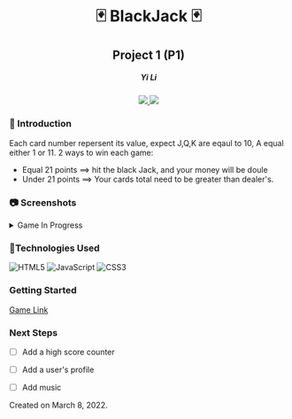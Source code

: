 <div align="center"> 

#  :black_joker: BlackJack  :black_joker:
## Project 1  (P1) 
<h5>Yi Li</h5>
<!-- <a href="https://msyili.com" target="_blank">
    <img src="https://img.shields.io/badge/-Portfolio:_user.github.io-darkgreen?style=flat&logo=medium"/>
</a> -->
<a href="https://www.linkedin.com/in/msyili/" target="_blank">
    <img src="https://img.shields.io/badge/-linkedin.com/in/msyili-blue?style=flat&logo=Linkedin&logoColor=white">
 </a> 
<a href="mailto:yli3623@gmail.com" target="_blank">
    <img src="https://img.shields.io/badge/-yli3623@gmail.com-c14438?style=flat&logo=Gmail&``logoColor=white">
</a>
</div>


### :memo: Introduction  
Each card number repersent its value, expect J,Q,K are eqaul to 10, A equal either 1 or 11.
 2 ways to win each game:  
* Equal 21 points ==> hit the black Jack, and your money will be doule
* Under 21 points ==> Your cards total need to be greater than dealer's. 


### :camera: Screenshots
<details>
<summary> Game In Progress</summary>

| Description | Screenshot |
|------------ | ------------|
| <h3 align="center">Home Page</h3> | <img width="1001" alt="Screen Shot 2022-04-08 at 8 32 39 AM" src="https://user-images.githubusercontent.com/101530796/162476772-09b1db42-bddb-41e6-a660-4a25f770c09a.png" width="700"/>
| <h3 align="center">Game In Progress</h3> | <img width="381" alt="Screen Shot 2022-04-08 at 8 16 49 AM" src="https://user-images.githubusercontent.com/101530796/162476963-ca5bcdc8-5a9d-4127-8041-dc409e923cd1.png" width="700"> |
</details>

### :wrench:Technologies Used
![HTML5](https://img.shields.io/badge/-HTML5-333?style=flat&logo=html5)
![JavaScript](https://img.shields.io/badge/-JavaScript-333?style=flat&logo=javascript) 
![CSS3](https://img.shields.io/badge/-CSS-333?style=flat&logo=css3)

### Getting Started
[Game Link]( https://github.com/iam-yi/blackjack.git) <br>


### Next Steps

- [ ] Add a high score counter 

- [ ] Add a user's profile  

- [ ] Add music


Created on March 8, 2022. 
